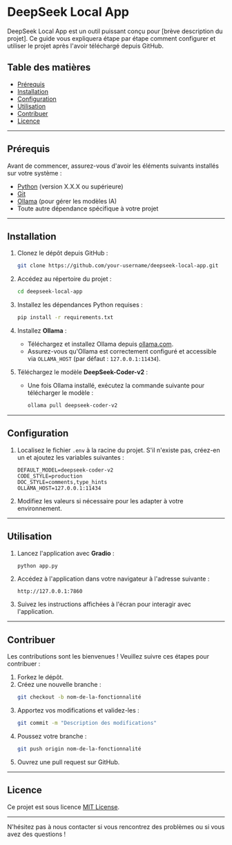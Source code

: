# DeepSeek Local App

DeepSeek Local App est un outil puissant conçu pour [brève description du projet]. Ce guide vous expliquera étape par étape comment configurer et utiliser le projet après l'avoir téléchargé depuis GitHub.

## Table des matières
- [Prérequis](#prérequis)
- [Installation](#installation)
- [Configuration](#configuration)
- [Utilisation](#utilisation)
- [Contribuer](#contribuer)
- [Licence](#licence)

---

## Prérequis

Avant de commencer, assurez-vous d'avoir les éléments suivants installés sur votre système :
- [Python](https://www.python.org/) (version X.X.X ou supérieure)
- [Git](https://git-scm.com/)
- [Ollama](https://ollama.com) (pour gérer les modèles IA)
- Toute autre dépendance spécifique à votre projet

---

## Installation

1. Clonez le dépôt depuis GitHub :
   ```bash
   git clone https://github.com/your-username/deepseek-local-app.git
   ```

2. Accédez au répertoire du projet :
   ```bash
   cd deepseek-local-app
   ```

3. Installez les dépendances Python requises :
   ```bash
   pip install -r requirements.txt
   ```

4. Installez **Ollama** :
   - Téléchargez et installez Ollama depuis [ollama.com](https://ollama.com).
   - Assurez-vous qu'Ollama est correctement configuré et accessible via `OLLAMA_HOST` (par défaut : `127.0.0.1:11434`).

5. Téléchargez le modèle **DeepSeek-Coder-v2** :
   - Une fois Ollama installé, exécutez la commande suivante pour télécharger le modèle :
     ```bash
     ollama pull deepseek-coder-v2
     ```

---

## Configuration

1. Localisez le fichier `.env` à la racine du projet. S'il n'existe pas, créez-en un et ajoutez les variables suivantes :
   ```properties
   DEFAULT_MODEL=deepseek-coder-v2
   CODE_STYLE=production
   DOC_STYLE=comments,type_hints
   OLLAMA_HOST=127.0.0.1:11434
   ```

2. Modifiez les valeurs si nécessaire pour les adapter à votre environnement.

---

## Utilisation

1. Lancez l'application avec **Gradio** :
   ```bash
   python app.py
   ```

2. Accédez à l'application dans votre navigateur à l'adresse suivante :
   ```
   http://127.0.0.1:7860
   ```

3. Suivez les instructions affichées à l'écran pour interagir avec l'application.

---

## Contribuer

Les contributions sont les bienvenues ! Veuillez suivre ces étapes pour contribuer :
1. Forkez le dépôt.
2. Créez une nouvelle branche :
   ```bash
   git checkout -b nom-de-la-fonctionnalité
   ```
3. Apportez vos modifications et validez-les :
   ```bash
   git commit -m "Description des modifications"
   ```
4. Poussez votre branche :
   ```bash
   git push origin nom-de-la-fonctionnalité
   ```
5. Ouvrez une pull request sur GitHub.

---

## Licence

Ce projet est sous licence [MIT License](LICENSE).

---

N'hésitez pas à nous contacter si vous rencontrez des problèmes ou si vous avez des questions !
